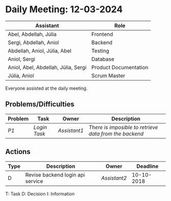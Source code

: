 # Daily Meeting: 12-03-2024

| **Assistant**                       | **Role**              |
|-------------------------------------|-----------------------| 
| Abel, Abdellah, Júlia               | Frontend              |
| Sergi, Abdellah, Aniol              | Backend               |
| Abdellah, Aniol, Júlia, Abel        | Testing               |
| Aniol, Sergi                        | Database              |
| Aniol, Abel, Abdellah, Júlia, Sergi | Product Documentation |
| Júlia, Aniol                        | Scrum Master          |

Everyone assisted at the daily meeting.

## Problems/Difficulties

| Problem | Task         | Owner        | Description                                            |
|---------|--------------|--------------|--------------------------------------------------------|
| _P1_    | _Login Task_ | _Assistant1_ | _There is imposible to retrieve data from the backend_ |

## Actions

| Type | Description                      | Owner        | Deadline   |
|------|----------------------------------|--------------|------------|
| D    | Revise backend login api service | _Assistant2_ | 10-10-2018 |

T: Task
D: Decision
I: Information
